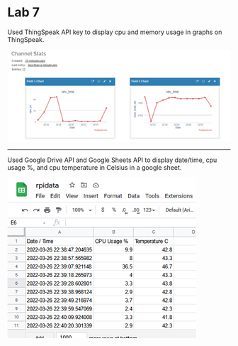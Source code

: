 # Lab 7

Used ThingSpeak API key to display cpu and memory usage in graphs on ThingSpeak.

![thingspeak image](./thingspeak.png)

____________________________________

Used Google Drive API and Google Sheets API to display date/time, cpu usage %, and cpu temperature in Celsius in a google sheet.

![sheets image](./sheets.png)
